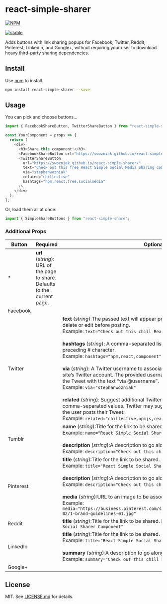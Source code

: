 # react-simple-sharer

[![NPM](https://nodei.co/npm/react-simple-sharer.png)](https://www.npmjs.com/package/react-simple-sharer)

[![stable](http://badges.github.io/stability-badges/dist/stable.svg)](http://github.com/badges/stability-badges)

Adds buttons with link sharing popups for Facebook, Twitter, Reddit, Pinterest, LinkedIn, and Google+, without requiring your user to download heavy third-party sharing dependencies.

## Install

Use [npm](https://npmjs.com/) to install.

```sh
npm install react-simple-sharer --save
```

## Usage

You can pick and choose buttons...

```js
import { FacebookShareButton, TwitterShareButton } from "react-simple-share";

const YourComponent = props => {
  return (
    <div>
      <h3>Share this component!</h3>
      <FacebookShareButton url="https://swozniak.github.io/react-simple-sharer/" />
      <TwitterShareButton
        url="https://swozniak.github.io/react-simple-sharer/"
        text="Check out this free React Simple Social Media Sharing component!"
        via="stephanwozniak"
        related="chillective"
        hashtags="npm,react,free,socialmedia"
      />
    </div>
  );
};
```

Or, load them all at once:

```js
import { SimpleShareButtons } from "react-simple-share";
```

### Additional Props

| Button    | Required                                                                    | Optional                                                                                                                                                                                                                                                                                                                                                                                                                                                                                                                                                                                                                                                                                                                                                                                                                                                        |
| --------- | --------------------------------------------------------------------------- | --------------------------------------------------------------------------------------------------------------------------------------------------------------------------------------------------------------------------------------------------------------------------------------------------------------------------------------------------------------------------------------------------------------------------------------------------------------------------------------------------------------------------------------------------------------------------------------------------------------------------------------------------------------------------------------------------------------------------------------------------------------------------------------------------------------------------------------------------------------- |
| \*        | **url** (_string_): URL of the page to share. Defaults to the current page. |                                                                                                                                                                                                                                                                                                                                                                                                                                                                                                                                                                                                                                                                                                                                                                                                                                                                 |
| Facebook  |                                                                             |                                                                                                                                                                                                                                                                                                                                                                                                                                                                                                                                                                                                                                                                                                                                                                                                                                                                 |
| Twitter   |                                                                             | **text** (_string_):The passed text will appear pre-selected for a Twitter user to delete or edit before posting.<br />Example: `text="Check out this chill React Component!"`<br /><br />**hashtags** (_string_): A comma-separated list of hashtag values without the preceding # character.<br />Example: `hashtags="npm,react,component"`<br /><br />**via** (_string_): A Twitter username to associate with the Tweet, such as your site’s Twitter account. The provided username will be appended to the end of the Tweet with the text “via @username”.<br />Example: `via="stephanwozniak"`<br /><br />**related** (_string_): Suggest additional Twitter usernames related to the Tweet as comma-separated values. Twitter may suggest these accounts to follow after the user posts their Tweet.<br />Example: `related="chillective,npmjs,reactjs"` |
| Tumblr    |                                                                             | **name** (_string_):Title for the link to be shared.<br />Example: `name="React Simple Social Sharer Component"`<br /><br />**description** (_string_):A description to go along with the shared post.<br />Example: `description="Check out this chill React Component!"`                                                                                                                                                                                                                                                                                                                                                                                                                                                                                                                                                                                      |
| Pinterest |                                                                             | **title** (_string_):Title for the link to be shared. <br />Example: `title="React Simple Social Sharer Component"`<br /><br />**description** (_string_):A description to go along with the shared post. <br />Example: `description="Check out this chill React Component!"`<br /><br />**media** (_string_):URL to an image to be associated with this post. <br />Example: `media="https://business.pinterest.com/sites/default/files/flex_img/2017-02/1-brand-guidelines-01.jpg"`                                                                                                                                                                                                                                                                                                                                                                          |
| Reddit    |                                                                             | **title** (_string_):Title for the link to be shared. Example: `title="React Simple Social Sharer Component"`                                                                                                                                                                                                                                                                                                                                                                                                                                                                                                                                                                                                                                                                                                                                                   |
| LinkedIn  |                                                                             | **title** (_string_):Title for the link to be shared.<br />Example: `title="React Simple Social Sharer Component"`<br /><br />**summary** (_string_):A description to go along with the shared post.<br />Example: `summary="Check out this chill React Component!"`                                                                                                                                                                                                                                                                                                                                                                                                                                                                                                                                                                                            |
| Google+   |                                                                             |                                                                                                                                                                                                                                                                                                                                                                                                                                                                                                                                                                                                                                                                                                                                                                                                                                                                 |

## License

MIT. See [LICENSE.md](http://github.com/swozniak/react-simple-social-sharer/blob/master/LICENSE.md) for details.

